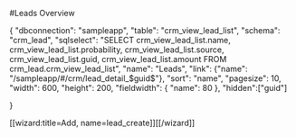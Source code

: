 #Leads Overview

<div class="macro macro_sqlgrid">
{
    "dbconnection": "sampleapp",
    "table": "crm_view_lead_list",
    "schema": "crm_lead",
    "sqlselect": "SELECT   crm_view_lead_list.name, crm_view_lead_list.probability, crm_view_lead_list.source, crm_view_lead_list.guid, crm_view_lead_list.amount FROM crm_lead.crm_view_lead_list",
    "name": "Leads",
    "link": {"name": "/sampleapp/#/crm/lead_detail_$guid$"},
    "sort": "name",
    "pagesize": 10,
    "width": 600,
    "height": 200,
    "fieldwidth": {
        "name": 80
    },
    "hidden":["guid"]
    
}
</div>

[[wizard:title=Add, name=lead_create]][[/wizard]]
